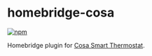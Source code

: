# homebridge-cosa

[![npm](https://img.shields.io/npm/v/homebridge-cosa)](https://www.npmjs.com/package/homebridge-cosa)

Homebridge plugin for [Cosa Smart Thermostat](https://smartcosa.com/intl/).
